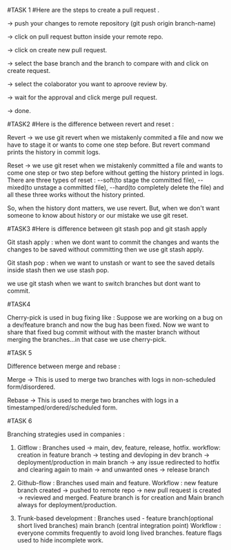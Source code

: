 #TASK 1
#Here are the steps to create a pull request .

-> push your changes to remote repository (git push origin branch-name)

-> click on pull request button inside your remote repo.

-> click on create new pull request.

-> select the base branch and the branch to compare with and click on create request.

-> select the colaborator you want to aproove review by.

-> wait for the approval and click merge pull request.

-> done.


#TASK2
#Here is the difference between revert and reset :

Revert -> we use git revert when we mistakenly commited a file and now we have to stage it or wants to come one step before. But revert command prints the history in commit logs.

Reset -> we use git reset when we mistakenly committed a file and wants to come one step or two step before without getting the history printed in logs. 
There are three types of reset : --soft(to stage the committed file), --mixed(to unstage a committed file), --hard(to completely delete the file) and all these three works without the history printed.

So, when the history dont matters, we use revert. 
But, when we don't want someone to know about history or our mistake we use git reset.


#TASK3
#Here is difference between git stash pop and git stash apply

Git stash apply : when we dont want to commit the changes and wants the changes to be saved without committing then we use git stash apply.

Git stash pop : when we want to unstash or want to see the saved details inside stash then we use stash pop.

we use git stash when we want to switch branches but dont want to commit. 



#TASK4

Cherry-pick is used in bug fixing like :
Suppose we are working on a bug on a dev/feature branch and now the bug has been fixed. Now we want to share that fixed bug commit without with the master branch without merging the branches...in that case we use cherry-pick.


#TASK 5

Difference between merge and rebase :

Merge -> This is used to merge two branches with logs in non-scheduled form/disordered.

Rebase -> This is used to merge two branches with logs in a timestamped/ordered/scheduled form.

 
#TASK 6

Branching strategies used in companies :

1. Gitflow : Branches used -> main, dev, feature, release, hotfix.
   workflow: creation in feature branch -> testing and devloping in dev branch -> deployment/production in main branch -> any issue redirected to hotfix and clearing again to main -> and unwanted ones -> release branch

2. Github-flow : Branches used main and feature.
   Workflow    : new feature branch created -> pushed to remote repo -> new pull request is created -> reviewed and merged. 
  Feature branch is for creation and Main branch always for deployment/production.

3. Trunk-based development : Branches used - feature branch(optional short lived branches)
                                             main branch (central integration point)
    Workflow : everyone commits frequently to avoid long lived branches.
               feature flags used to hide incomplete work.
